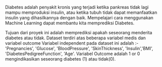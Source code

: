 Diabetes adalah penyakit kronis yang terjadi ketika pankreas tidak lagi mampu memproduksi insulin, atau ketika tubuh tidak dapat memanfaatkan insulin yang dihasilkannya dengan baik. Mempelajari cara menggunakan Machine Learning dapat membantu kita memprediksi Diabetes. 

Tujuan dari proyek ini adalah memprediksi apakah seseorang menderita diabetes atau tidak. Dataset terdiri atas beberapa variabel medis dan variabel outcome Variabel independent pada dataset ini adalah :-'Pregnancies', 'Glucose', 'BloodPressure', 'SkinThickness', 'Insulin','BMI', 'DiabetesPedigreeFunction', 'Age'. Variabel Outcome adalah 1 or 0 mengindikasikan seseorang diabetes (1) atau tidak(0).
